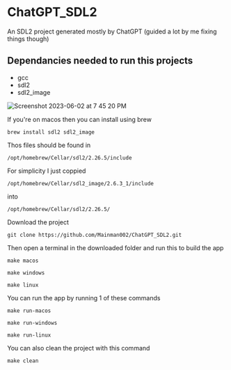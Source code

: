 # ChatGPT_SDL2
An SDL2 project generated mostly by ChatGPT (guided a lot by me fixing things though)

## Dependancies needed to run this projects
* gcc
* sdl2
* sdl2_image

![Screenshot 2023-06-02 at 7 45 20 PM](https://github.com/Mainman002/ChatGPT_SDL2/assets/11281480/8f89013b-ed68-47e5-80e1-0d4d41de9a55)

If you're on macos then you can install using brew
```
brew install sdl2 sdl2_image
```
Thos files should be found in
```
/opt/homebrew/Cellar/sdl2/2.26.5/include
```
For simplicity I just coppied 
```
/opt/homebrew/Cellar/sdl2_image/2.6.3_1/include
```
into
```
/opt/homebrew/Cellar/sdl2/2.26.5/
```
Download the project
```
git clone https://github.com/Mainman002/ChatGPT_SDL2.git
```
Then open a terminal in the downloaded folder and run this to build the app
```
make macos
```
```
make windows
```
```
make linux
```
You can run the app by running 1 of these commands
```
make run-macos
```
```
make run-windows
```
```
make run-linux
```
You can also clean the project with this command
```
make clean
```
